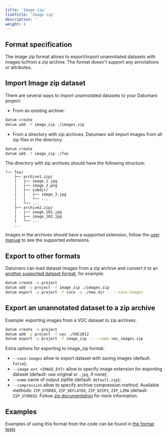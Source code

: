 ```yaml
---
title: 'Image zip'
linkTitle: 'Image zip'
description: ''
weight: 4
---
```


## Format specification

The image zip format allows to export/import unannotated datasets
with images to/from a zip archive. The format doesn't support any
annotations or attributes.

## Import Image zip dataset

There are several ways to import unannotated datasets to your Datumaro project:

- From an existing archive:

```bash
datum create
datum add -f image_zip ./images.zip
```

- From a directory with zip archives. Datumaro will import images from
  all zip files in the directory:

```bash
datum create
datum add -f image_zip ./foo
```

The directory with zip archives should have the following structure:

```
└── foo/
    ├── archive1.zip/
    |   ├── image_1.jpg
    |   ├── image_2.png
    |   ├── subdir/
    |   |   ├── image_3.jpg
    |   |   └── ...
    |   └── ...
    ├── archive2.zip/
    |   ├── image_101.jpg
    |   ├── image_102.jpg
    |   └── ...
    ...
```

Images in the archives should have a supported extension,
follow the [user manual](/docs/user-manual/media_formats/) to see the supported
extensions.

## Export to other formats

Datumaro can load dataset images from a zip archive and convert it to an
[another supported dataset format](/docs/user-manual/supported_formats),
for example:

```bash
datum create -o project
datum add -p project -f image_zip ./images.zip
datum export -p project -f coco -o ./new_dir -- --save-images
```

## Export an unannotated dataset to a zip archive

Example: exporting images from a VOC dataset to zip archives:
```bash
datum create -o project
datum add -p project -f voc ./VOC2012
datum export -p project -f image_zip -- --name voc_images.zip
```

Extra options for exporting to image_zip format:

- `--save-images` allow to export dataset with saving images
  (default: `False`);
- `--image-ext <IMAGE_EXT>` allow to specify image extension
  for exporting dataset (default: use original or `.jpg`, if none);
- `--name` name of output zipfile (default: `default.zip`);
- `--compression` allow to specify archive compression method.
  Available methods:
  `ZIP_STORED`, `ZIP_DEFLATED`, `ZIP_BZIP2`, `ZIP_LZMA` (default: `ZIP_STORED`).
  Follow [zip documentation](https://pkware.cachefly.net/webdocs/casestudies/APPNOTE.TXT)
  for more information.


## Examples

Examples of using this format from the code can be found in
[the format tests](https://github.com/openvinotoolkit/datumaro/tree/develop/tests/test_image_zip_format.py)
